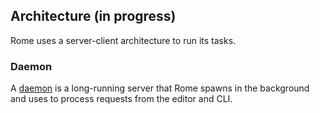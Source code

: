 ## Architecture (in progress)

Rome uses a server-client architecture to run its tasks.

### Daemon

A [daemon](https://en.wikipedia.org/wiki/Daemon_(computing)) is a long-running server 
that Rome spawns in the background and uses to process requests from the editor and CLI. 